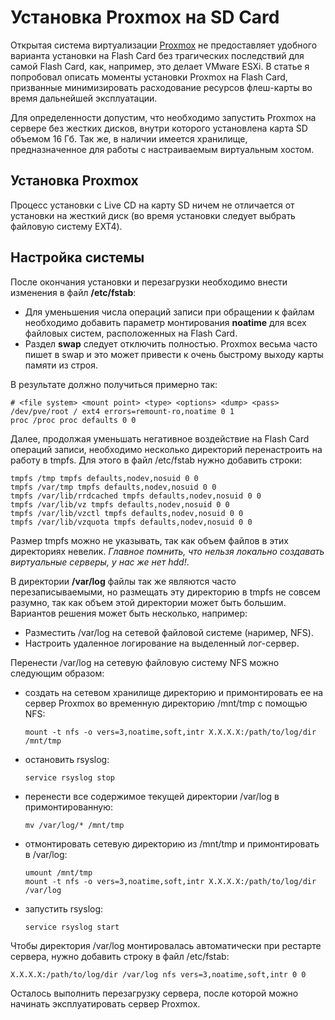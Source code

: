 # Установка Proxmox на SD Card

Открытая система виртуализации [Proxmox](htttps://proxmox.com) не предоставляет удобного варианта установки на Flash Card без трагических последствий для самой Flash Card, как, например, это делает VMware ESXi. В статье я попробовал описать моменты установки Proxmox на Flash Card, призванные минимизировать расходование ресурсов флеш-карты во время дальнейшей эксплуатации.

Для определенности допустим, что необходимо запустить Proxmox на сервере без жестких дисков, внутри которого установлена карта SD объемом 16 Гб. Так же, в наличии имеется хранилище, предназначенное для работы с настраиваемым виртуальным хостом.

## Установка Proxmox

Процесс установки с Live CD на карту SD ничем не отличается от установки на жесткий диск (во время установки следует выбрать файловую систему EXT4).

## Настройка системы

После окончания установки и перезагрузки необходимо внести изменения в файл **/etc/fstab**:
* Для уменьшения числа операций записи при обращении к файлам необходимо добавить параметр монтирования **noatime** для всех файловых систем, расположенных на Flash Card.
* Раздел **swap** следует отключить полностью. Proxmox весьма часто пишет в swap и это может привести к очень быстрому выходу карты памяти из строя.

В результате должно получиться примерно так:
```
# <file system> <mount point> <type> <options> <dump> <pass>
/dev/pve/root / ext4 errors=remount-ro,noatime 0 1
proc /proc proc defaults 0 0
```

Далее, продолжая уменьшать негативное воздействие на Flash Card операций записи, необходимо несколько директорий перенастроить на работу в tmpfs. Для этого в файл /etc/fstab нужно добавить строки:
```
tmpfs /tmp tmpfs defaults,nodev,nosuid 0 0
tmpfs /var/tmp tmpfs defaults,nodev,nosuid 0 0
tmpfs /var/lib/rrdcached tmpfs defaults,nodev,nosuid 0 0
tmpfs /var/lib/vz tmpfs defaults,nodev,nosuid 0 0
tmpfs /var/lib/vzctl tmpfs defaults,nodev,nosuid 0 0
tmpfs /var/lib/vzquota tmpfs defaults,nodev,nosuid 0 0
```

Размер tmpfs можно не указывать, так как объем файлов в этих директориях невелик. _Главное помнить, что нельзя локально создавать виртуальные серверы, у нас же нет hdd!_.

В директории **/var/log** файлы так же являются часто перезаписываемыми, но размещать эту директорию в tmpfs не совсем разумно, так как объем этой директории может быть большим. Вариантов решения может быть несколько, например:
- Разместить /var/log на сетевой файловой системе (наример, NFS).
- Настроить удаленное логирование на выделенный лог-сервер.

Перенести /var/log на сетевую файловую систему NFS можно следующим образом:
* создать на сетевом хранилище директорию и примонтировать ее на сервер Proxmox во временную директорию /mnt/tmp с помощью NFS:
  ```
  mount -t nfs -o vers=3,noatime,soft,intr X.X.X.X:/path/to/log/dir /mnt/tmp
  ```
* остановить rsyslog:
  ```
  service rsyslog stop
  ```
* перенести все содержимое текущей директории /var/log в примонтированную:
  ```
  mv /var/log/* /mnt/tmp
  ```
* отмонтировать сетевую директорию из /mnt/tmp и примонтировать в /var/log:
  ```
  umount /mnt/tmp
  mount -t nfs -o vers=3,noatime,soft,intr X.X.X.X:/path/to/log/dir /var/log
  ```
* запустить rsyslog:
  ```
  service rsyslog start
  ```

Чтобы директория /var/log монтировалась автоматически при рестарте сервера, нужно добавить строку в файл /etc/fstab:
```
X.X.X.X:/path/to/log/dir /var/log nfs vers=3,noatime,soft,intr 0 0
```

Осталось выполнить перезагрузку сервера, после которой можно начинать эксплуатировать сервер Proxmox.

